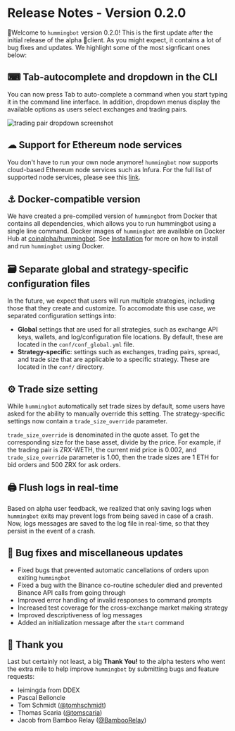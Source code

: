 # Release Notes - Version 0.2.0

🚀Welcome to `hummingbot` version 0.2.0! This is the first update after the initial release of the alpha 🐣client. As you might expect, it contains a lot of bug fixes and updates. We highlight some of the most signficant ones below:

## ⌨ Tab-autocomplete and dropdown in the CLI
You can now press Tab to auto-complete a command when you start typing it in the command line interface. In addition, dropdown menus display the available options as users select exchanges and trading pairs.

![trading pair dropdown screenshot](/assets/img/trading-pair-dropdown.png)

## ☁ Support for Ethereum node services
You don't have to run your own node anymore! `hummingbot` now supports cloud-based Ethereum node services such as Infura. For the full list of supported node services, please see this [link](https://hummingbot.org/gateway/).

## ⚓ Docker-compatible version
We have created a pre-compiled version of `hummingbot` from Docker that contains all dependencies, which allows you to run hummingbot using a single line command. Docker images of `hummingbot` are available on Docker Hub at [coinalpha/hummingbot](https://hub.docker.com/r/coinalpha/hummingbot). See [Installation](/installation/#option-1-run-hummingbot-using-docker) for more on how to install and run `hummingbot` using Docker.

## 🗃 Separate global and strategy-specific configuration files
In the future, we expect that users will run multiple strategies, including those that they create and customize. To accomodate this use case, we separated configuration settings into:

* **Global** settings that are used for all strategies, such as exchange API keys, wallets, and log/configuration file locations. By default, these are located in the `conf/conf_global.yml` file.
* **Strategy-specific**: settings such as exchanges, trading pairs, spread, and trade size that are applicable to a specific strategy. These are located in the `conf/` directory.

## ⚙ Trade size setting
While `hummingbot` automatically set trade sizes by default, some users have asked for the ability to manually override this setting. The strategy-specific settings now contain a `trade_size_override` parameter.

`trade_size_override` is denominated in the quote asset. To get the corresponding size for the base asset, divide by the price. For example, if the trading pair is ZRX-WETH, the current mid price is 0.002, and `trade_size_override` parameter is 1.00, then the trade sizes are 1 ETH for bid orders and 500 ZRX for ask orders.


## 🖨 Flush logs in real-time
Based on alpha user feedback, we realized that only saving logs when `hummingbot` exits may prevent logs from being saved in case of a crash. Now, logs messages are saved to the log file in real-time, so that they persist in the event of a crash.

## 🐞 Bug fixes and miscellaneous updates
* Fixed bugs that prevented automatic cancellations of orders upon exiting `hummingbot`
* Fixed a bug with the Binance co-routine scheduler died and prevented Binance API calls from going through
* Improved error handling of invalid responses to command prompts
* Increased test coverage for the cross-exchange market making strategy
* Improved descriptiveness of log messages
* Added an initialization message after the `start` command

## 🙏 Thank you

Last but certainly not least, a big **Thank You!** to the alpha testers who went the extra mile to help improve `hummingbot` by submitting bugs and feature requests:

* leimingda from DDEX
* Pascal Belloncle
* Tom Schmidt ([@tomhschmidt](https://twitter.com/tomhschmidt))
* Thomas Scaria ([@tomscaria](https://twitter.com/tomscaria))
* Jacob from Bamboo Relay ([@BambooRelay](https://twitter.com/BambooRelay))